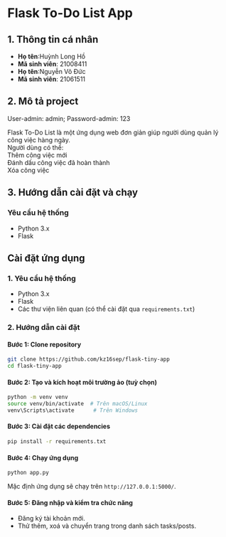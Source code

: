 # Flask To-Do List App  

## 1. Thông tin cá nhân  
- **Họ tên**:Huỳnh Long Hồ
- **Mã sinh viên**: 21008411
- **Họ tên**:Nguyễn Võ Đức
- **Mã sinh viên**: 21061511

## 2. Mô tả project
User-admin: admin; Password-admin: 123

Flask To-Do List là một ứng dụng web đơn giản giúp người dùng quản lý công việc hàng ngày.  
Người dùng có thể:  
Thêm công việc mới  
Đánh dấu công việc đã hoàn thành  
Xóa công việc  

## 3. Hướng dẫn cài đặt và chạy  
### **Yêu cầu hệ thống**  
- Python 3.x  
- Flask  

## Cài đặt ứng dụng  

### 1. Yêu cầu hệ thống  
- Python 3.x  
- Flask  
- Các thư viện liên quan (có thể cài đặt qua `requirements.txt`)  

### 2. Hướng dẫn cài đặt  

#### Bước 1: Clone repository  
```bash  
git clone https://github.com/kz16sep/flask-tiny-app
cd flask-tiny-app
```

#### Bước 2: Tạo và kích hoạt môi trường ảo (tuỳ chọn)  
```bash  
python -m venv venv  
source venv/bin/activate  # Trên macOS/Linux  
venv\Scripts\activate      # Trên Windows  
```

#### Bước 3: Cài đặt các dependencies  
```bash  
pip install -r requirements.txt  
```

#### Bước 4: Chạy ứng dụng  
```bash  
python app.py  
```
Mặc định ứng dụng sẽ chạy trên `http://127.0.0.1:5000/`.  

#### Bước 5: Đăng nhập và kiểm tra chức năng  
- Đăng ký tài khoản mới.
- Thử thêm, xoá và chuyển trang trong danh sách tasks/posts.  

   
